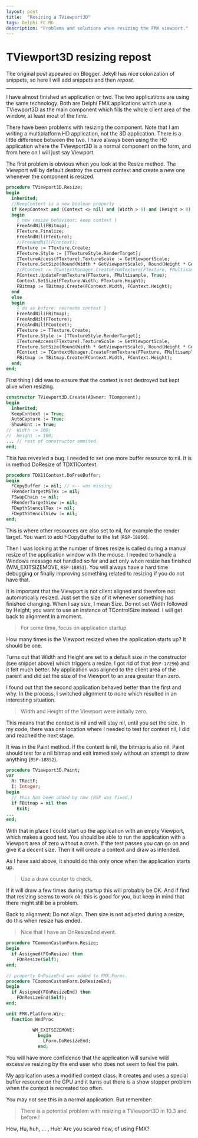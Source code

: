 ```yaml
---
layout: post
title:  "Resizing a TViewport3D"
tags: Delphi FC RG
description: "Problems and solutions when resizing the FMX viewport."
---
```


# TViewport3D resizing repost

The original post appeared on Blogger.
Jekyll has nice colorization of snippets, so here I will add snippets and then *repost*.

---

I have almost finished an application or two.
The two applications are using the same technology.
Both are Delphi FMX applications which use a TViewport3D as the main component which fills the whole client area of the window,
at least most of the time.

There have been problems with resizing the component.
Note that I am writing a multiplatform HD application, not the 3D application.
There is a little difference between the two.
I have always been using the HD application where the TViewport3D is a normal component on the form,
and from here on I will just say Viewport.

The first problem is obvious when you look at the Resize method.
The Viewport will by default destroy the current context and create a new one whenever the component is resized.

```pascal
procedure TViewport3D.Resize;
begin
  inherited;
  //KeepContext is a new boolean property
  if KeepContext and (Context <> nil) and (Width > 0) and (Height > 0) then
  begin
    { new resize behaviour: keep context }
    FreeAndNil(FBitmap);
    FTexture.Finalize;
    FreeAndNil(FTexture);
    //FreeAndNil(FContext);
    FTexture := TTexture.Create;
    FTexture.Style := [TTextureStyle.RenderTarget];
    ITextureAccess(FTexture).TextureScale := GetViewportScale;
    FTexture.SetSize(Round(Width * GetViewportScale), Round(Height * GetViewportScale));
    //FContext := TContextManager.CreateFromTexture(FTexture, FMultisample, True);
    FContext.UpdateFromTexture(FTexture, FMultisample, True);
    Context.SetSize(FTexture.Width, FTexture.Height);
    FBitmap := TBitmap.Create(FContext.Width, FContext.Height);
  end
  else
  begin
    { do as before: recreate context }
    FreeAndNil(FBitmap);
    FreeAndNil(FTexture);
    FreeAndNil(FContext);
    FTexture := TTexture.Create;
    FTexture.Style := [TTextureStyle.RenderTarget];
    ITextureAccess(FTexture).TextureScale := GetViewportScale;
    FTexture.SetSize(Round(Width * GetViewportScale), Round(Height * GetViewportScale));
    FContext := TContextManager.CreateFromTexture(FTexture, FMultisample, True);
    FBitmap := TBitmap.Create(FContext.Width, FContext.Height);
  end;
end;
```

First thing I did was to ensure that the context is not destroyed but kept alive when resizing.

```pascal
constructor TViewport3D.Create(AOwner: TComponent);
begin
  inherited;
  KeepContext := True;
  AutoCapture := True;
  ShowHint := True;
//  Width := 100;
//  Height := 100;
... // rest of constructor ommited.
end;
```

This has revealed a bug.
I needed to set one more buffer resource to nil.
It is in method DoResize of TDX11Context.

```pascal
procedure TDX11Context.DoFreeBuffer;
begin
  FCopyBuffer := nil; // <-- was missing
  FRenderTargetMSTex := nil;
  FSwapChain := nil;
  FRenderTargetView := nil;
  FDepthStencilTex := nil;
  FDepthStencilView := nil;
end;
```

This is where other resources are also set to nil, for example the render target.
You want to add FCopyBuffer to the list (`RSP-18850`).

Then I was looking at the number of times resize is called during a manual resize of the application window with the mouse.
I needed to handle a Windows message not handled so far and act only when resize has finished (WM_EXITSIZEMOVE, `RSP-18851`).
You will always have a hard time debugging or finally improving something related to resizing if you do not have that.

It is important that the Viewport is not client aligned and therefore not automatically resized.
Just set the size of it whenever something has finished changing.
When I say size, I mean Size.
Do not set Width followed by Height; you want to use an instance of TControlSize instead.
I will get back to alignment in a moment.

> For some time, focus on application startup.

How many times is the Viewport resized when the application starts up?
It should be one.

Turns out that Width and Height are set to a default size in the constructor (see snippet above) which triggers a resize.
I got rid of that (`RSP-17296`) and it felt much better.
My application was aligned to the client area of the parent and did set the size of the Viewport to an area greater than zero.

I found out that the second application behaved better than the first and why.
In the process, I switched alignment to none which resulted in an interesting situation.

> Width and Height of the Viewport were initially zero.

This means that the context is nil and will stay nil, until you set the size.
In my code, there was one location where I needed to test for context nil,
I did and reached the next stage.

It was in the Paint method.
If the context is nil, the bitmap is also nil.
Paint should test for a nil bitmap and exit immediately without an attempt to draw anything (`RSP-18852`).

```pascal
procedure TViewport3D.Paint;
var
  R: TRectF;
  I: Integer;
begin
  // this has been added by now (RSP was fixed.)
  if FBitmap = nil then
    Exit;
...    
end;    
```

With that in place I could start up the application with an empty Viewport, which makes a good test.
You should be able to run the application with a Viewport area of zero without a crash.
If the test passes you can go on and give it a decent size.
Then it will create a context and draw as intended.

As I have said above, it should do this only once when the application starts up.

> Use a draw counter to check.

If it will draw a few times during startup this will probably be OK.
And if find that resizing seems to work ok: this is good for you,
but keep in mind that there might still be a problem.

Back to alignment: Do not align.
Then size is not adjusted during a resize,
do this when resize has ended.

> Nice that I have an OnResizeEnd event.

```pascal
procedure TCommonCustomForm.Resize;
begin
  if Assigned(FOnResize) then
    FOnResize(Self);
end;

// property OnRsizeEnd was added to FMX.Forms.
procedure TCommonCustomForm.DoResizeEnd;
begin
  if Assigned(FOnResizeEnd) then
    FOnResizeEnd(Self);
end;
```

```pascal
unit FMX.Platform.Win;
  function WndProc

          WM_EXITSIZEMOVE:
            begin
              LForm.DoResizeEnd;
            end;

```
You will have more confidence that the application will survive wild excessive resizing by the end user
who does not seem to feel the pain.

My application uses a modified context class.
It creates and uses a special buffer resource on the GPU
and it turns out there is a show stopper problem when the context is recreated too often.

You may not see this in a normal application.
But remember:

> There is a potential problem with resizing a TViewport3D in 10.3 and before !

Hew, Hu, huh, ... , Hue! Are you scared now, of using FMX?
